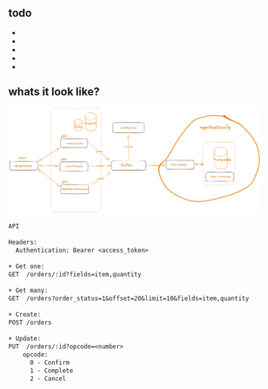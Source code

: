 ## todo
 - 
 - 
 -
 -
 -

## whats it look like?

<p align="center">
  <img src="./docs/architect.png" alt="architect" />
</p>

```
API

Headers:
  Authentication: Bearer <access_token>

+ Get one:  
GET  /orders/:id?fields=item,quantity

+ Get many: 
GET  /orders?order_status=1&offset=20&limit=10&fields=item,quantity

+ Create:   
POST /orders

+ Update:   
PUT  /orders/:id?opcode=<number>
    opcode: 
      0 - Confirm
      1 - Complete
      2 - Cancel
```